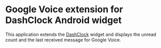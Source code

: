 Google Voice extension for DashClock Android widget
===================================================
This application extends the [DashClock](https://code.google.com/p/dashclock/) widget and displays the unread count and the last received message for Google Voice.
